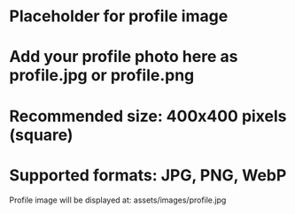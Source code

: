 # Placeholder for profile image
# Add your profile photo here as profile.jpg or profile.png
# Recommended size: 400x400 pixels (square)
# Supported formats: JPG, PNG, WebP

Profile image will be displayed at: assets/images/profile.jpg
